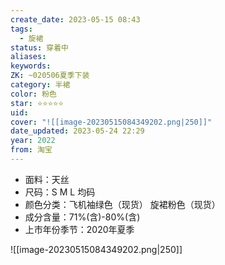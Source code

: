```yaml
---
create_date: 2023-05-15 08:43
tags:
  - 旋裙
status: 穿着中
aliases:
keywords:
ZK: ~020506夏季下装
category: 半裙
color: 粉色
star: ⭐⭐⭐⭐⭐
uid:
cover: "![[image-20230515084349202.png|250]]"
date_updated: 2023-05-24 22:29
year: 2022
from: 淘宝
---
```


- 面料：天丝
- 尺码：S M L 均码
- 颜色分类：飞机袖绿色（现货） 旋裙粉色（现货）
- 成分含量：71%(含)-80%(含)
- 上市年份季节：2020年夏季

![[image-20230515084349202.png|250]]
